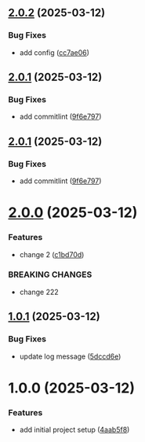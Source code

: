 ## [2.0.2](https://github.com-vndung/vndung/test-repo-01/compare/v2.0.1...v2.0.2) (2025-03-12)


### Bug Fixes

* add config ([cc7ae06](https://github.com-vndung/vndung/test-repo-01/commit/cc7ae06eb64528869dafd654fdbf46602eac20a6))

## [2.0.1](https://github.com-vndung/vndung/test-repo-01/compare/v2.0.0...v2.0.1) (2025-03-12)


### Bug Fixes

* add commitlint ([9f6e797](https://github.com-vndung/vndung/test-repo-01/commit/9f6e797a15454310b4f42f75bbec6eb91a6395f5))

## [2.0.1](https://github.com-vndung/vndung/test-repo-01/compare/v2.0.0...v2.0.1) (2025-03-12)


### Bug Fixes

* add commitlint ([9f6e797](https://github.com-vndung/vndung/test-repo-01/commit/9f6e797a15454310b4f42f75bbec6eb91a6395f5))

# [2.0.0](https://github.com-vndung/vndung/test-repo-01/compare/v1.0.1...v2.0.0) (2025-03-12)


### Features

* change 2 ([c1bd70d](https://github.com-vndung/vndung/test-repo-01/commit/c1bd70d1f5751bc63ac105d7624413bb5dd56606))


### BREAKING CHANGES

* change 222

## [1.0.1](https://github.com-vndung/vndung/test-repo-01/compare/v1.0.0...v1.0.1) (2025-03-12)


### Bug Fixes

* update log message ([5dccd6e](https://github.com-vndung/vndung/test-repo-01/commit/5dccd6e4f31264107d7da91cec2bae17f533244a))

# 1.0.0 (2025-03-12)


### Features

* add initial project setup ([4aab5f8](https://github.com-vndung/vndung/test-repo-01/commit/4aab5f8d917c5ee24c0fd77e76f6c90170d5cca9))
